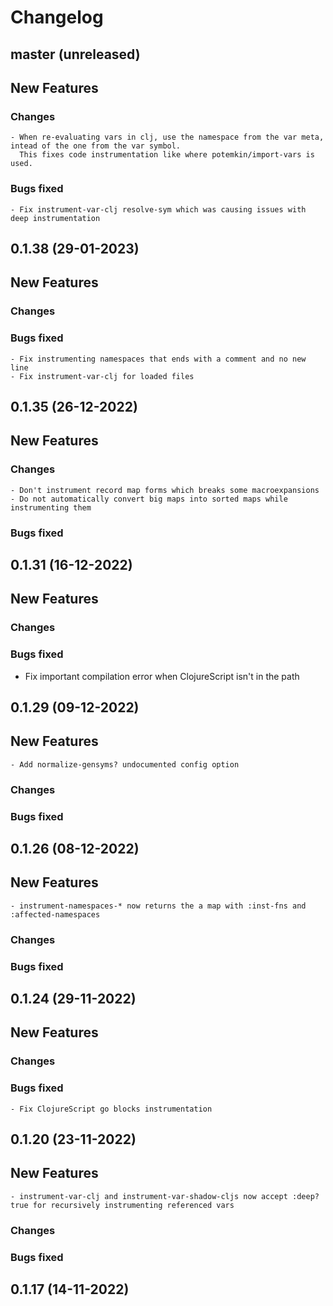 # Changelog

## master (unreleased)
	
## New Features
    
### Changes

	- When re-evaluating vars in clj, use the namespace from the var meta, intead of the one from the var symbol.
      This fixes code instrumentation like where potemkin/import-vars is used.
	  
### Bugs fixed	

	- Fix instrument-var-clj resolve-sym which was causing issues with deep instrumentation

## 0.1.38 (29-01-2023)
	
## New Features
    
### Changes
	
### Bugs fixed
	
	- Fix instrumenting namespaces that ends with a comment and no new line
	- Fix instrument-var-clj for loaded files 

## 0.1.35 (26-12-2022)
	
## New Features
    
### Changes

	- Don't instrument record map forms which breaks some macroexpansions
	- Do not automatically convert big maps into sorted maps while instrumenting them
	
### Bugs fixed

## 0.1.31 (16-12-2022)
	
## New Features
    
### Changes

### Bugs fixed

- Fix important compilation error when ClojureScript isn't in the path

## 0.1.29 (09-12-2022)
	
## New Features

	- Add normalize-gensyms? undocumented config option
	
### Changes

### Bugs fixed

## 0.1.26 (08-12-2022)
	
## New Features

	- instrument-namespaces-* now returns the a map with :inst-fns and :affected-namespaces

### Changes

### Bugs fixed

## 0.1.24 (29-11-2022)
	
## New Features

### Changes

### Bugs fixed

	- Fix ClojureScript go blocks instrumentation
	
## 0.1.20 (23-11-2022)
	
## New Features

	- instrument-var-clj and instrument-var-shadow-cljs now accept :deep? true for recursively instrumenting referenced vars    
	
### Changes

### Bugs fixed
    
## 0.1.17 (14-11-2022)
